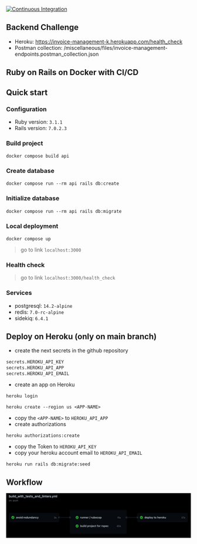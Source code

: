 [![Continuous Integration](https://github.com/lisset-orozco/invoice-management/actions/workflows/build_with_tests_and_linters.yml/badge.svg)](https://github.com/lisset-orozco/invoice-management/actions/workflows/build_with_tests_and_linters.yml)

## Backend Challenge

* Heroku: https://invoice-management-k.herokuapp.com/health_check
* Postman collection: /miscellaneous/files/invoice-management-endpoints.postman_collection.json

## Ruby on Rails on Docker with CI/CD

## Quick start

### Configuration

* Ruby version: `3.1.1`
* Rails version: `7.0.2.3`

### Build project

```shell
docker compose build api
```

### Create database

```shell
docker compose run --rm api rails db:create
```

### Initialize database

```shell
docker compose run --rm api rails db:migrate
```

### Local deployment

```shell
docker compose up
```

> go to link `localhost:3000`

### Health check

> go to link `localhost:3000/health_check`

### Services

* postgresql: `14.2-alpine`
* redis: `7.0-rc-alpine`
* sidekiq: `6.4.1`

## Deploy on Heroku (only on main branch)

- create the next secrets in the github repository

```shell
secrets.HEROKU_API_KEY
secrets.HEROKU_API_APP
secrets.HEROKU_API_EMAIL
```

- create an app on Heroku

```shell
heroku login
```

```shell
heroku create --region us <APP-NAME>
```

- copy the `<APP-NAME>` to `HEROKU_API_APP`
- create authorizations

```shell
heroku authorizations:create
```

- copy the Token to `HEROKU_API_KEY`
- copy your heroku account email to `HEROKU_API_EMAIL`
```shell
heroku run rails db:migrate:seed
```

## Workflow

<p align="center">
  <kbd>
    <img src="miscellaneous/images/workflow_ci_cd.png" title="workflow">
  </kbd>
</p>
